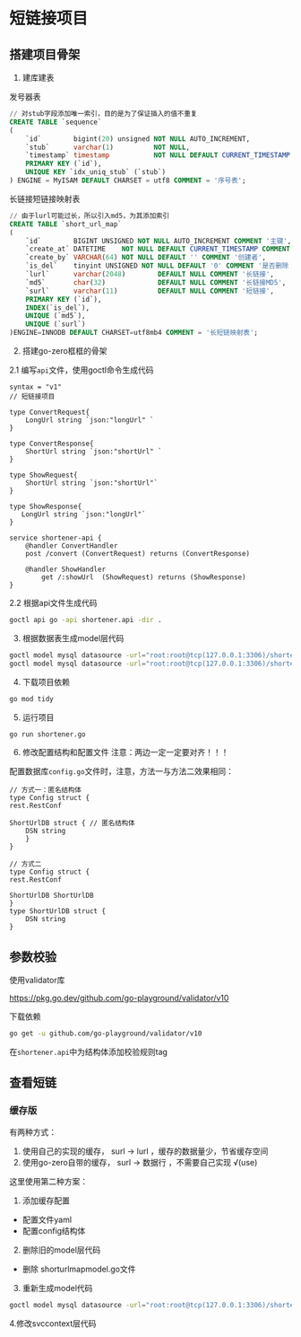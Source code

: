 # 短链接项目

## 搭建项目骨架

1. 建库建表

发号器表
```sql
// 对stub字段添加唯一索引，目的是为了保证插入的值不重复
CREATE TABLE `sequence`
(
    `id`        bigint(20) unsigned NOT NULL AUTO_INCREMENT,
    `stub`      varchar(1)          NOT NULL,
    `timestamp` timestamp           NOT NULL DEFAULT CURRENT_TIMESTAMP ON UPDATE CURRENT_TIMESTAMP,
    PRIMARY KEY (`id`),
    UNIQUE KEY `idx_uniq_stub` (`stub`)
) ENGINE = MyISAM DEFAULT CHARSET = utf8 COMMENT = '序号表';
```

长链接短链接映射表

```sql
// 由于lurl可能过长，所以引入md5，为其添加索引
CREATE TABLE `short_url_map`
(
    `id`        BIGINT UNSIGNED NOT NULL AUTO_INCREMENT COMMENT '主键',
    `create_at` DATETIME    NOT NULL DEFAULT CURRENT_TIMESTAMP COMMENT '创建时间',
    `create_by` VARCHAR(64) NOT NULL DEFAULT '' COMMENT '创建者',
    `is_del`    tinyint UNSIGNED NOT NULL DEFAULT '0' COMMENT '是否删除：0正常1删除',
    `lurl`      varchar(2048)        DEFAULT NULL COMMENT '⻓链接',
    `md5`       char(32)             DEFAULT NULL COMMENT '⻓链接MD5',
    `surl`      varchar(11)          DEFAULT NULL COMMENT '短链接',
    PRIMARY KEY (`id`),
    INDEX(`is_del`),
    UNIQUE (`md5`),
    UNIQUE (`surl`)
)ENGINE=INNODB DEFAULT CHARSET=utf8mb4 COMMENT = '⻓短链映射表';
```

2. 搭建go-zero框框的骨架

2.1 编写`api`文件，使用goctl命令生成代码
```api
syntax = "v1"
// 短链接项目

type ConvertRequest{
    LongUrl string `json:"longUrl" `
}

type ConvertResponse{
    ShortUrl string `json:"shortUrl" `
}

type ShowRequest{
    ShortUrl string `json:"shortUrl"`
}

type ShowResponse{
   LongUrl string `json:"longUrl"`
}

service shortener-api {
    @handler ConvertHandler
    post /convert (ConvertRequest) returns (ConvertResponse)

    @handler ShowHandler
        get /:showUrl  (ShowRequest) returns (ShowResponse)
}
```
2.2 根据api文件生成代码
```bash
goctl api go -api shortener.api -dir .
```

3. 根据数据表生成model层代码

```bash
goctl model mysql datasource -url="root:root@tcp(127.0.0.1:3306)/shortener" -table="short_url_map" -dir="./model"
goctl model mysql datasource -url="root:root@tcp(127.0.0.1:3306)/shortener" -table="sequence" -dir="./model" 
```

4. 下载项目依赖
```bash
go mod tidy
```

5. 运行项目
```bash
go run shortener.go
```

6. 修改配置结构和配置文件
注意：两边一定一定要对齐！！！

配置数据库`config.go`文件时，注意，方法一与方法二效果相同：
```
// 方式一：匿名结构体
type Config struct {
rest.RestConf

ShortUrlDB struct { // 匿名结构体
    DSN string
    }
}

// 方式二
type Config struct {
rest.RestConf

ShortUrlDB ShortUrlDB
}
type ShortUrlDB struct {
    DSN string
}
```

## 参数校验
使用validator库

https://pkg.go.dev/github.com/go-playground/validator/v10

下载依赖
```bash
go get -u github.com/go-playground/validator/v10
```
在`shortener.api`中为结构体添加校验规则tag

## 查看短链

### 缓存版
有两种方式：
1. 使用自己的实现的缓存， surl -> lurl ，缓存的数据量少，节省缓存空间
2. 使用go-zero自带的缓存， surl -> 数据行 ，不需要自己实现                 √(use)

这里使用第二种方案：
1. 添加缓存配置
 - 配置文件yaml
 - 配置config结构体
2. 删除旧的model层代码
 - 删除 shorturlmapmodel.go文件
3. 重新生成model代码

```bash
goctl model mysql datasource -url="root:root@tcp(127.0.0.1:3306)/shortener" -table="short_url_map" -dir="./model" -c
```
4.修改svccontext层代码

